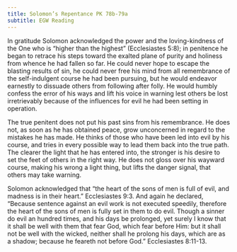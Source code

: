 ```yaml
---
title: Solomon’s Repentance PK 78b-79a
subtitle: EGW Reading
---
```


In gratitude Solomon acknowledged the power and the loving-kindness of the One who is “higher than the highest” (Ecclesiastes 5:8); in penitence he began to retrace his steps toward the exalted plane of purity and holiness from whence he had fallen so far. He could never hope to escape the blasting results of sin, he could never free his mind from all remembrance of the self-indulgent course he had been pursuing, but he would endeavor earnestly to dissuade others from following after folly. He would humbly confess the error of his ways and lift his voice in warning lest others be lost irretrievably because of the influences for evil he had been setting in operation.

The true penitent does not put his past sins from his remembrance. He does not, as soon as he has obtained peace, grow unconcerned in regard to the mistakes he has made. He thinks of those who have been led into evil by his course, and tries in every possible way to lead them back into the true path. The clearer the light that he has entered into, the stronger is his desire to set the feet of others in the right way. He does not gloss over his wayward course, making his wrong a light thing, but lifts the danger signal, that others may take warning.

Solomon acknowledged that “the heart of the sons of men is full of evil, and madness is in their heart.” Ecclesiastes 9:3. And again he declared, “Because sentence against an evil work is not executed speedily, therefore the heart of the sons of men is fully set in them to do evil. Though a sinner do evil an hundred times, and his days be prolonged, yet surely I know that it shall be well with them that fear God, which fear before Him: but it shall not be well with the wicked, neither shall he prolong his days, which are as a shadow; because he feareth not before God.” Ecclesiastes 8:11-13.